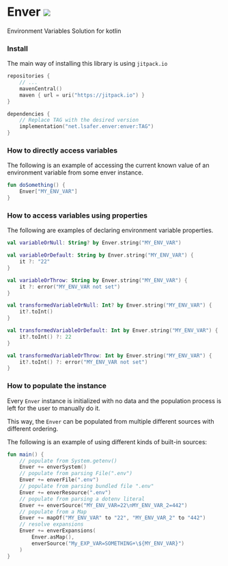 # Enver [![](https://jitpack.io/v/net.lsafer/enver.svg)](https://jitpack.io/#net.lsafer/enver)

Environment Variables Solution for kotlin

### Install

The main way of installing this library is
using `jitpack.io`

```kts
repositories {
    // ...
    mavenCentral()
    maven { url = uri("https://jitpack.io") }
}

dependencies {
    // Replace TAG with the desired version
    implementation("net.lsafer.enver:enver:TAG")
}
```

### How to directly access variables

The following is an example of accessing the
current known value of an environment variable
from some enver instance.

```kotlin
fun doSomething() {
    Enver["MY_ENV_VAR"]
}
```

### How to access variables using properties

The following are examples of declaring
environment variable properties.

```kotlin
val variableOrNull: String? by Enver.string("MY_ENV_VAR")

val variableOrDefault: String by Enver.string("MY_ENV_VAR") {
    it ?: "22" 
}

val variableOrThrow: String by Enver.string("MY_ENV_VAR") { 
    it ?: error("MY_ENV_VAR not set") 
}

val transformedVariableOrNull: Int? by Enver.string("MY_ENV_VAR") { 
    it?.toInt() 
}

val transformedVariableOrDefault: Int by Enver.string("MY_ENV_VAR") { 
    it?.toInt() ?: 22 
}

val transformedVariableOrThrow: Int by Enver.string("MY_ENV_VAR") { 
    it?.toInt() ?: error("MY_ENV_VAR not set") 
}
```

### How to populate the instance

Every `Enver` instance is initialized with no data
and the population process is left for the user to
manually do it.

This way, the `Enver` can be populated from multiple
different sources with different ordering.

The following is an example of using different
kinds of built-in sources:

```kotlin
fun main() {
    // populate from System.getenv()
    Enver += enverSystem()
    // populate from parsing File(".env")
    Enver += enverFile(".env")
    // populate from parsing bundled file ".env"
    Enver += enverResource(".env")
    // populate from parsing a dotenv literal
    Enver += enverSource("MY_ENV_VAR=22\nMY_ENV_VAR_2=442")
    // populate from a Map
    Enver += mapOf("MY_ENV_VAR" to "22", "MY_ENV_VAR_2" to "442")
    // resolve expansions 
    Enver += enverExpansions(
        Enver.asMap(),
        enverSource("My_EXP_VAR=SOMETHING+\${MY_ENV_VAR}")
    )
}
```
